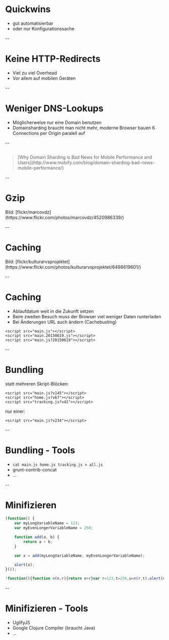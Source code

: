 # Quickwins

- gut automatisierbar
- oder nur Konfigurationssache

--

# Keine HTTP-Redirects

- Viel zu viel Overhead
- Vor allem auf mobilen Geräten

--

# Weniger DNS-Lookups

- Möglicherweise nur eine Domain benutzen
- Domainsharding braucht man nicht mehr, moderne Browser bauen 6 Connections per Origin paralell auf

--

<img data-src="assets/domain-shards.png">

> <footer>[Why Domain Sharding is Bad News for Mobile Performance and Users](http://www.mobify.com/blog/domain-sharding-bad-news-mobile-performance/)</footer>

--

# Gzip

<!-- .slide: data-background="assets/10.jpg" -->
<div class="attribution">Bild: [flickr/marcovdz](https://www.flickr.com/photos/marcovdz/4520986339/)</div>

--

# Caching

<!-- .slide: data-background="assets/6498619601_01056e83f7_o.jpg" -->
<div class="attribution">Bild: [flickr/kulturarvsprojektet](https://www.flickr.com/photos/kulturarvsprojektet/6498619601/)</div>

--

# Caching

- Ablaufdatum weit in die Zukunft setzen
- Beim zweiten Besuch muss der Browser viel weniger Daten runterladen
- Bei Änderungen URL auch ändern (Cachebusting)

<pre><code class="lang-html">&#x3C;script src=&#x22;main.js&#x22;&#x3E;&#x3C;/script&#x3E;
&#x3C;script src=&#x22;main.20150619.js&#x22;&#x3E;&#x3C;/script&#x3E;
&#x3C;script src=&#x22;main.js?20150619&#x22;&#x3E;&#x3C;/script&#x3E;
</code></pre>

--

# Bundling

statt mehreren Skript-Blöcken:
<pre><code class="lang-html">&#x3C;script src=&#x22;main.js?v145&#x22;&#x3E;&#x3C;/script&#x3E;
&#x3C;script src=&#x22;home.js?v67&#x22;&#x3E;&#x3C;/script&#x3E;
&#x3C;script src=&#x22;tracking.js?v41&#x22;&#x3E;&#x3C;/script&#x3E;
</code></pre>

nur einer:
<pre><code class="lang-html">&#x3C;script src=&#x22;main.js?v234&#x22;&#x3E;&#x3C;/script&#x3E;</code></pre>

--

# Bundling - Tools

- `cat main.js home.js tracking.js > all.js`
- grunt-contrib-concat
- ...

--

# Minifizieren

```js
(function() {
    var myLongVariableName = 123;
    var myEvenLongerVariableName = 256;

    function add(a, b) {
        return a + b;
    }

    var x = add(myLongVariableName, myEvenLongerVariableName);

    alert(x);
}());
```

```js
!function(){function n(n,r){return n+r}var r=123,t=256,u=n(r,t);alert(u)}();
```

--

# Minifizieren - Tools

- UglifyJS
- Google Clojure Compiler (braucht Java)
- ...
